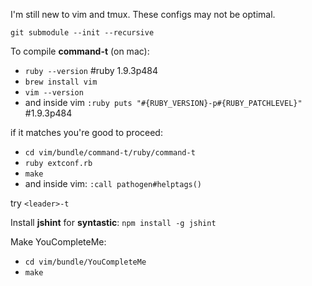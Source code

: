 I'm still new to vim and tmux. These configs may not be optimal.

`git submodule --init --recursive`

To compile **command-t** (on mac):
* `ruby --version` #ruby 1.9.3p484
* `brew install vim`
* `vim --version`
* and inside vim `:ruby puts "#{RUBY_VERSION}-p#{RUBY_PATCHLEVEL}"` #1.9.3p484

if it matches you're good to proceed:
* `cd vim/bundle/command-t/ruby/command-t`
* `ruby extconf.rb`
* `make`
* and inside vim: `:call pathogen#helptags()`

try `<leader>-t`


Install **jshint** for **syntastic**:
`npm install -g jshint`

Make YouCompleteMe:
* `cd vim/bundle/YouCompleteMe`
* `make`
